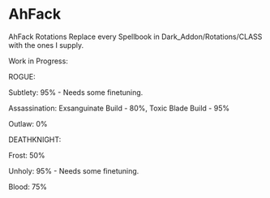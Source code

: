 # AhFack
AhFack Rotations
Replace every Spellbook in Dark_Addon/Rotations/CLASS with the ones I supply.



Work in Progress:

ROGUE: 

Subtlety: 95% - Needs some finetuning.

Assassination: Exsanguinate Build - 80%, Toxic Blade Build - 95%

Outlaw: 0%

DEATHKNIGHT:

Frost: 50%

Unholy: 95% - Needs some finetuning.

Blood: 75%
